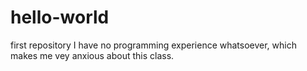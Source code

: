 # hello-world
first repository
I have no programming experience whatsoever, which makes me vey anxious about this class.
